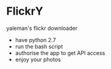 # FlickrY

yaleman's flickr downloader

* have python 2.7
* run the bash script
* authorise the app to get API access
* enjoy your photos 